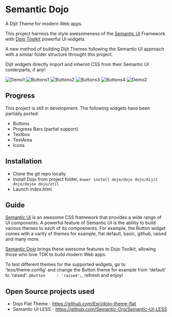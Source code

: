 # Semantic Dojo

A Dijit Theme for modern Web apps. 

This project harness the style awesomeness of the [Semantic UI](http://semantic-ui.com/) Framework with [Dojo Toolkit](https://dojotoolkit.org/) powerful UI widgets.

A new method of building Dijit Themes following the Semantic UI approach with a similar folder structure throught this project.

Dijit widgets directly import and inherint CSS from their Semantic UI conterparts, if any!


![Demo1](https://raw.githubusercontent.com/websemantics/semantic-dojo/master/img/semantic-dojo.png "Demo1")
![Buttons1](https://raw.githubusercontent.com/websemantics/semantic-dojo/master/img/buttons-1.png "Buttons1")
![Buttons2](https://raw.githubusercontent.com/websemantics/semantic-dojo/master/img/buttons-2.png "Buttons2")
![Buttons3](https://raw.githubusercontent.com/websemantics/semantic-dojo/master/img/buttons-3.png "Buttons3")
![Buttons4](https://raw.githubusercontent.com/websemantics/semantic-dojo/master/img/buttons-4.png "Buttons4")
![Demo2](https://raw.githubusercontent.com/websemantics/semantic-dojo/master/img/progress-bar.png "Demo2")

## Progress

This project is still in development. The following widgets have been partially ported:

- Buttons
- Progress Bars (partial support)
- Textbox
- TextArea
- Icons

## Installation

- Clone the git repo locally 
- Install Dojo from project folder, 
	`bower install dojo/dojo dojo/dijit dojo/dojox dojo/util`
- Launch index.html 

## Guide

[Semantic UI](http://semantic-ui.com/) is an awesome CSS framework that provides a wide range of UI components. A powerful feature of Semantic UI is the ability to build various themes to each of its compoenents. For example, the Button widget comes with a varity of themes for example, flat default, basic, github, raised and many more. 

[Semantic Dojo](https://github.com/websemantics/semantic-dojo) brings these awesome features to Dojo Toolkit, allowing those who love TDK to build modern Web apps.

To test different themes for the supported widgets, go to 'less/theme.config' and change the Button theme for example from 'default' to 'raised': `@button     : 'raised';`, refresh and enjoy!

## Open Source projects used

* Dojo Flat Theme - https://github.com/Esri/dojo-theme-flat
* Semantic UI LESS - https://github.com/Semantic-Org/Semantic-UI-LESS
